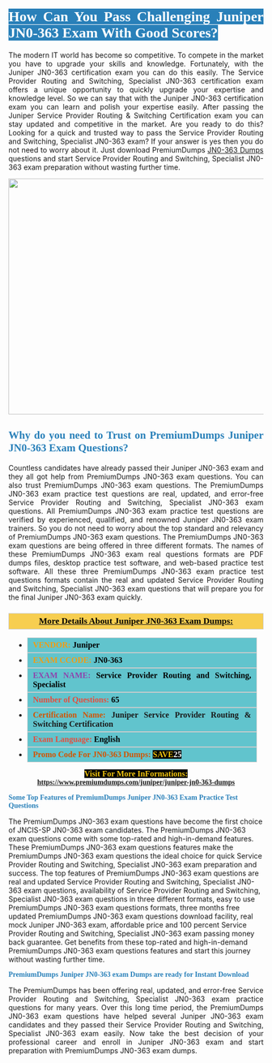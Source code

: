 <h1 style="text-align: justify;"><span style="color:#ffffff;"><span style="font-family:Georgia,serif;"><strong><span style="background-color:#2980b9;">How Can You Pass Challenging Juniper JN0-363 Exam With Good Scores?</span></strong></span></span></h1>

<p style="text-align: justify;">The modern IT world has become so competitive. To compete in the market you have to upgrade your skills and knowledge. Fortunately, with the Juniper JN0-363 certification exam you can do this easily. The Service Provider Routing and Switching, Specialist JN0-363 certification exam offers a unique opportunity to quickly upgrade your expertise and knowledge level. So we can say that with the Juniper JN0-363 certification exam you can learn and polish your expertise easily. After passing the Juniper Service Provider Routing & Switching Certification exam you can stay updated and competitive in the market. Are you ready to do this? Looking for a quick and trusted way to pass the Service Provider Routing and Switching, Specialist JN0-363 exam? If your answer is yes then you do not need to worry about it. Just download PremiumDumps <a href="https://www.premiumdumps.com/juniper/juniper-jn0-363-dumps">JN0-363 Dumps</a> questions and start Service Provider Routing and Switching, Specialist JN0-363 exam preparation without wasting further time.</p>

<p style="text-align: center;"><a href="https://www.premiumdumps.com/juniper/juniper-jn0-363-dumps"><img alt="" src="https://i.imgur.com/KJGzbJ2.jpeg" style="width: 700px; height: 465px;" /></a></p>

<h2 style="text-align: justify;"><span style="color:#2980b9;"><span style="font-family:Georgia,serif;"><strong>Why do you need to Trust on PremiumDumps Juniper JN0-363 Exam Questions?</strong></span></span></h2>

<p style="text-align: justify;">Countless candidates have already passed their Juniper JN0-363 exam and they all got help from PremiumDumps JN0-363 exam questions. You can also trust PremiumDumps JN0-363 exam questions. The PremiumDumps JN0-363 exam practice test questions are real, updated, and error-free Service Provider Routing and Switching, Specialist JN0-363 exam questions. All PremiumDumps JN0-363 exam practice test questions are verified by experienced, qualified, and renowned Juniper JN0-363 exam trainers. So you do not need to worry about the top standard and relevancy of PremiumDumps JN0-363 exam questions. The PremiumDumps JN0-363 exam questions are being offered in three different formats. The names of these PremiumDumps JN0-363 exam real questions formats are PDF dumps files, desktop practice test software, and web-based practice test software. All these three PremiumDumps JN0-363 exam practice test questions formats contain the real and updated Service Provider Routing and Switching, Specialist JN0-363 exam questions that will prepare you for the final Juniper JN0-363 exam quickly.</p>

<h3 style="background: #f7ce50; border: 1px solid rgb(204, 204, 204); padding: 5px 10px; text-align: center;"><span style="font-family:Georgia,serif;"><u><u><span style="color:#000000;"><span style="font-size:11pt"><span style="line-height:normal"><b><span style="font-size:13.0pt"><span cambria="">More Details About Juniper JN0-363 Exam Dumps:</span></span></b></span></span></span></u></u></span></h3>

<ul>
	<li style="margin:0cm 10pt">
	<div style="background:#61c4cd; border: 1px solid rgb(204, 204, 204); padding: 5px 10px; text-align: justify;"><span style="font-family:Georgia,serif;"><span style="font-size:11pt"><span style="line-height:normal"><b><span style="font-size:12.0pt"><span new="" roman="" times=""><span style="color:#f39c12;">VENDOR:</span> <span style="color:#000000;">Juniper</span></span></span></b></span></span></span></div>
	</li>
	<li style="margin:0cm 10pt">
	<div style="background: #61c4cd; border: 1px solid rgb(204, 204, 204); padding: 5px 10px; text-align: justify;"><span style="font-family:Georgia,serif;"><span style="font-size:11pt"><span style="line-height:normal"><b><span style="font-size:12.0pt"><span new="" roman="" times=""><span style="color:#f39c12;">EXAM CCODE:</span> <span style="color:#000000;">JN0-363</span></span></span></b></span></span></span></div>
	</li>
	<li style="margin:0cm 10pt">
	<div style="background: #61c4cd; border: 1px solid rgb(204, 204, 204); padding: 5px 10px; text-align: justify;"><span style="font-family:Georgia,serif;"><span style="font-size:11pt"><span style="line-height:normal"><b><span style="font-size:12.0pt"><span new="" roman="" times=""><span style="color:#8e44ad;">EXAM NAME:</span> <span style="color:#000000;">Service Provider Routing and Switching, Specialist</span></span></span></b></span></span></span></div>
	</li>
	<li style="margin:0cm 10pt">
	<div style="background: #61c4cd; border: 1px solid rgb(204, 204, 204); padding: 5px 10px;"><span style="font-family:Georgia,serif;"><span style="font-size:11pt"><span style="line-height:normal"><b><span style="font-size:12.0pt"><span new="" roman="" times=""><span style="color:#e74c3c;">Number of Questions:</span><span style="color:#000000;"><span style="color:#f1c40f;"> </span>65</span></span></span></b></span></span></span></div>
	</li>
	<li style="margin:0cm 10pt">
	<div style="background: #61c4cd; border: 1px solid rgb(204, 204, 204); padding: 5px 10px; text-align: justify;"><span style="font-family:Georgia,serif;"><span style="font-size:11pt"><span style="line-height:normal"><b><span style="font-size:12.0pt"><span new="" roman="" times=""><span style="color:#d35400;">Certification Name:</span> Juniper Service Provider Routing & Switching Certification</span></span></b></span></span></span></div>
	</li>
	<li style="margin:0cm 10pt">
	<div style="background: #61c4cd; border: 1px solid rgb(204, 204, 204); padding: 5px 10px; text-align: justify;"><span style="font-family:Georgia,serif;"><span style="font-size:11pt"><span style="line-height:normal"><b><span style="font-size:12.0pt"><span new="" roman="" times=""><span style="color:#e74c3c;">Exam Language:</span> <span style="color:#000000;">English</span></span></span></b></span></span></span></div>
	</li>
	<li style="margin:0cm 10pt">
	<div style="background: #61c4cd; border: 1px solid rgb(204, 204, 204); padding: 5px 10px;"><span style="font-family:Georgia,serif;"><span style="font-size:11pt"><span style="line-height:normal"><b><span style="font-size:12.0pt"><span new="" roman="" times=""><span style="color:#d35400;">Promo Code For JN0-363 Dumps:</span><span style="color:#f1c40f;"> <span style="background-color:#000000;">SAVE</span></span><span style="color:#ffffff;"><span style="background-color:#000000;">25</span></span></span></span></b></span></span></span></div>
	</li>
</ul>

<p style="text-align: center;"><span style="font-family:Georgia,serif;"><strong><span style="font-size:16px;"><span style="color:#f1c40f;"><span style="background-color:#000000;">Visit For More InFormations:</span></span></span> <a href="https://www.premiumdumps.com/juniper/juniper-jn0-363-dumps">https://www.premiumdumps.com/juniper/juniper-jn0-363-dumps</a></strong></span></p>

<p><span style="color:#2980b9;"><span style="font-family:Georgia,serif;"><strong><strong><strong>Some Top Features of PremiumDumps Juniper JN0-363 Exam Practice Test Questions</strong></strong></strong></span></span></p>

<p>The PremiumDumps JN0-363 exam questions have become the first choice of JNCIS-SP JN0-363 exam candidates. The PremiumDumps JN0-363 exam questions come with some top-rated and high-in-demand features. These PremiumDumps JN0-363 exam questions features make the PremiumDumps JN0-363 exam questions the ideal choice for quick Service Provider Routing and Switching, Specialist JN0-363 exam preparation and success. The top features of PremiumDumps JN0-363 exam questions are real and updated Service Provider Routing and Switching, Specialist JN0-363 exam questions, availability of Service Provider Routing and Switching, Specialist JN0-363 exam questions in three different formats, easy to use PremiumDumps JN0-363 exam questions formats, three months free updated PremiumDumps JN0-363 exam questions download facility, real mock Juniper JN0-363 exam, affordable price and 100 percent Service Provider Routing and Switching, Specialist JN0-363 exam passing money back guarantee. Get benefits from these top-rated and high-in-demand PremiumDumps JN0-363 exam questions features and start this journey without wasting further time.</p>

<p><span style="color:#2980b9;"><span style="font-family:Georgia,serif;"><strong><strong><strong>PremiumDumps Juniper JN0-363 exam Dumps are ready for Instant Download</strong></strong></strong></span></span></p>

<p style="text-align: justify;">The PremiumDumps has been offering real, updated, and error-free Service Provider Routing and Switching, Specialist JN0-363 exam practice questions for many years. Over this long time period, the PremiumDumps JN0-363 exam questions have helped several Juniper JN0-363 exam candidates and they passed their Service Provider Routing and Switching, Specialist JN0-363 exam easily. Now take the best decision of your professional career and enroll in Juniper JN0-363 exam and start preparation with PremiumDumps JN0-363 exam dumps.</p>
